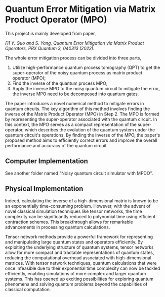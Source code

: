 # Quantum Error Mitigation via Matrix Product Operator (MPO)

This project is mainly developed from paper,

*[1] Y. Guo and S. Yang, Quantum Error Mitigation via Matrix Product Operators, PRX Quantum 3, 040313 (2022).*

The whole error mitigation process can be divided into three parts,

1. Utilize high-performance quantum process tomography (QPT) to get the super-operator of the noisy
   quantum process as matrix product operator (MPO);
2. Find the inverse of the quantum process MPO;
3. Apply the inverse MPO to the noisy quantum circuit to mitigate the error, the inverse MPO need to be
   decomposed into quantum gates.

The paper introduces a novel numerical method to mitigate errors in quantum circuits. The key algorithm of
this method involves finding the inverse of the Matrix Product Operator (MPO) in Step 2. The MPO is formed by
representing the super-operator associated with the quantum circuit. In this context, the MPO serves as a
compact representation of the super-operator, which describes the evolution of the quantum system under the
quantum circuit's operations. By finding the inverse of the MPO, the paper's proposed method aims to
efficiently correct errors and improve the overall performance and accuracy of the quantum circuit.

## Computer Implementation

See another folder named "Noisy quantum circuit simulator with MPDO".

## Physical Implementation

Indeed, calculating the inverse of a high-dimensional matrix is known to be an exponentially time-consuming
problem. However, with the advent of novel classical simulation techniques like tensor networks, the time
complexity can be significantly reduced to polynomial time using efficient contraction schemes. This
breakthrough allows for remarkable advancements in processing quantum calculations.

Tensor network methods provide a powerful framework for representing and manipulating large quantum states and
operators efficiently. By exploiting the underlying structure of quantum systems, tensor networks allow for
more compact and tractable representations of quantum states, reducing the computational overhead associated
with high-dimensional matrices. With tensor network techniques, quantum calculations that were once infeasible
due to their exponential time complexity can now be tackled efficiently, enabling simulations of more complex
and larger quantum systems. This has opened up exciting possibilities for exploring quantum phenomena and
solving quantum problems beyond the capabilities of classical computation.